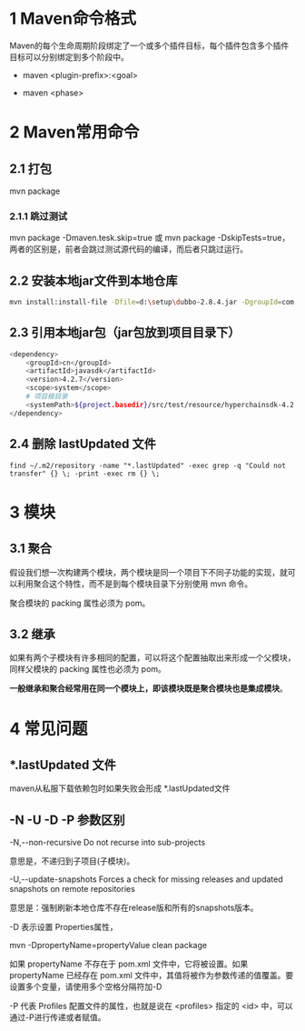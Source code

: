 # 1 Maven命令格式

Maven的每个生命周期阶段绑定了一个或多个插件目标，每个插件包含多个插件目标可以分别绑定到多个阶段中。

- maven \<plugin-prefix>:\<goal>

- maven \<phase>



# 2 Maven常用命令

## 2.1 打包

mvn package

### 2.1.1 跳过测试

mvn package -Dmaven.tesk.skip=true 或 mvn package -DskipTests=true，两者的区别是，前者会跳过测试源代码的编译，而后者只跳过运行。



## 2.2 安装本地jar文件到本地仓库

```bash
mvn install:install-file -Dfile=d:\setup\dubbo-2.8.4.jar -DgroupId=com.alibaba -DartifactId=dubbo -Dversion=2.8.4 -Dpackaging=jar
```





## 2.3 引用本地jar包（jar包放到项目目录下）

```bash
<dependency>
    <groupId>cn</groupId>
    <artifactId>javasdk</artifactId>
    <version>4.2.7</version>
    <scope>system</scope>
    # 项目根目录
    <systemPath>${project.basedir}/src/test/resource/hyperchainsdk-4.2.7-jar-with-dependencies.jar</systemPath>
</dependency>
```



## 2.4 删除 lastUpdated 文件

```shell
find ~/.m2/repository -name "*.lastUpdated" -exec grep -q "Could not transfer" {} \; -print -exec rm {} \;
```



# 3 模块

## 3.1 聚合

假设我们想一次构建两个模块，两个模块是同一个项目下不同子功能的实现，就可以利用聚合这个特性，而不是到每个模块目录下分别使用 mvn 命令。

聚合模块的 packing 属性必须为 pom。



## 3.2 继承

如果有两个子模块有许多相同的配置，可以将这个配置抽取出来形成一个父模块，同样父模块的 packing 属性也必须为 pom。

**一般继承和聚合经常用在同一个模块上，即该模块既是聚合模块也是集成模块**。



# 4 常见问题

## *.lastUpdated 文件

maven从私服下载依赖包时如果失败会形成 *.lastUpdated文件

## -N -U -D -P 参数区别

-N,--non-recursive Do not recurse into sub-projects

意思是，不递归到子项目(子模块)。

-U,--update-snapshots Forces a check for missing releases
and updated snapshots on remote repositories

意思是：强制刷新本地仓库不存在release版和所有的snapshots版本。

-D 表示设置 Properties属性，

mvn -DpropertyName=propertyValue clean package

如果 propertyName 不存在于 pom.xml 文件中，它将被设置。如果 propertyName 已经存在 pom.xml 文件中，其值将被作为参数传递的值覆盖。要设置多个变量，请使用多个空格分隔符加-D

-P 代表 Profiles 配置文件的属性，也就是说在 \<profiles> 指定的 \<id> 中，可以通过-P进行传递或者赋值。
